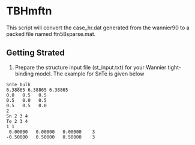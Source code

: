 # TBHmftn
This script will convert the case_hr.dat generated from the wannier90 to a packed file named ftn58sparse.mat.

## Getting Strated 
1) Prepare the structure input file (st_input.txt) for your Wannier tight-binding model. The example for SnTe is given below
```
SnTe_bulk
6.38865 6.38865 6.38865
0.0   0.5   0.5
0.5   0.0   0.5
0.5   0.5   0.0
2
Sn 2 3 4
Te 2 3 4
1 1
 0.00000   0.00000   0.00000	3
-0.50000   0.50000   0.50000	3
```
